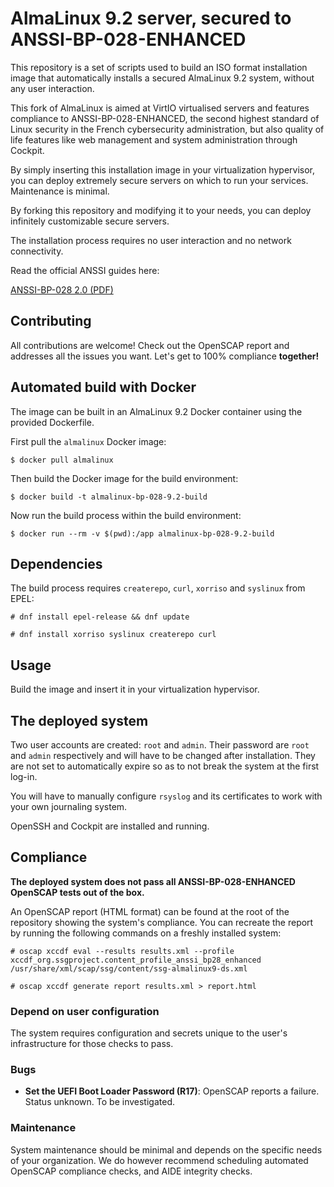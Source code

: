 # AlmaLinux 9.2 server, secured to ANSSI-BP-028-ENHANCED

This repository is a set of scripts used to build an ISO format installation image that automatically installs a secured AlmaLinux 9.2 system, without any user interaction.

This fork of AlmaLinux is aimed at VirtIO virtualised servers and features compliance to ANSSI-BP-028-ENHANCED, the second highest standard of Linux security in the French cybersecurity administration, but also quality of life features like web management and system administration through Cockpit.

By simply inserting this installation image in your virtualization hypervisor, you can deploy extremely secure servers on which to run your services. Maintenance is minimal.

By forking this repository and modifying it to your needs, you can deploy infinitely customizable secure servers.

The installation process requires no user interaction and no network connectivity.

Read the official ANSSI guides here:

[ANSSI-BP-028 2.0 (PDF)](https://www.ssi.gouv.fr/uploads/2019/02/fr_np_linux_configuration-v2.0.pdf)

## Contributing

All contributions are welcome! Check out the OpenSCAP report and addresses all the issues you want. Let's get to 100% compliance **together!**

## Automated build with Docker

The image can be built in an AlmaLinux 9.2 Docker container using the provided Dockerfile.

First pull the `almalinux` Docker image:

`$ docker pull almalinux`

Then build the Docker image for the build environment:

`$ docker build -t almalinux-bp-028-9.2-build`

Now run the build process within the build environment:

`$ docker run --rm -v $(pwd):/app almalinux-bp-028-9.2-build`

## Dependencies

The build process requires `createrepo`, `curl`, `xorriso` and `syslinux` from EPEL:

`# dnf install epel-release && dnf update`

`# dnf install xorriso syslinux createrepo curl`

## Usage

Build the image and insert it in your virtualization hypervisor.

## The deployed system

Two user accounts are created: `root` and `admin`. Their password are `root` and `admin` respectively and will have to be changed after installation. They are not set to automatically expire so as to not break the system at the first log-in.

You will have to manually configure `rsyslog` and its certificates to work with your own journaling system.

OpenSSH and Cockpit are installed and running.

## Compliance

**The deployed system does not pass all ANSSI-BP-028-ENHANCED OpenSCAP tests out of the box.**

An OpenSCAP report (HTML format) can be found at the root of the repository showing the system's compliance. You can recreate the report by running the following commands on a freshly installed system:

`# oscap xccdf eval --results results.xml --profile xccdf_org.ssgproject.content_profile_anssi_bp28_enhanced /usr/share/xml/scap/ssg/content/ssg-almalinux9-ds.xml`

`# oscap xccdf generate report results.xml > report.html`

### Depend on user configuration

The system requires configuration and secrets unique to the user's infrastructure for those checks to pass.

### Bugs

* **Set the UEFI Boot Loader Password (R17)**: OpenSCAP reports a failure. Status unknown. To be investigated.

### Maintenance

System maintenance should be minimal and depends on the specific needs of your organization. We do however recommend scheduling automated OpenSCAP compliance checks, and AIDE integrity checks.
